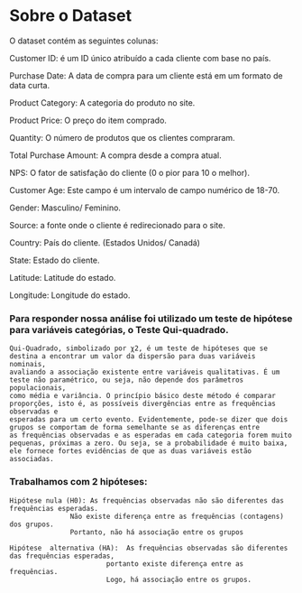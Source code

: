 # Sobre o Dataset

O dataset contém as seguintes colunas: 

Customer ID: é um ID único atribuído a cada cliente com base no país.

Purchase Date:  A data de compra para um cliente está em um formato de data curta.

Product Category: A categoria do produto no site.

Product Price: O preço do item comprado.

Quantity:  O número de produtos que os clientes compraram.

Total Purchase Amount: A compra desde a compra atual.

NPS: O fator de satisfação do cliente (0 o pior para 10 o melhor).

Customer Age: Este campo é um intervalo de campo numérico de 18-70.

Gender: Masculino/ Feminino.

Source: a fonte onde o cliente é redirecionado para o site.

Country: País do cliente. (Estados Unidos/ Canadá)

State: Estado do cliente.

Latitude: Latitude do estado.

Longitude: Longitude do estado.


### Para responder nossa análise foi utilizado um teste de hipótese para variáveis categórias, o Teste Qui-quadrado.

    Qui-Quadrado, simbolizado por χ2, é um teste de hipóteses que se destina a encontrar um valor da dispersão para duas variáveis nominais,
    avaliando a associação existente entre variáveis qualitativas. É um teste não paramétrico, ou seja, não depende dos parâmetros populacionais,
    como média e variância. O princípio básico deste método é comparar proporções, isto é, as possíveis divergências entre as frequências observadas e 
    esperadas para um certo evento. Evidentemente, pode-se dizer que dois grupos se comportam de forma semelhante se as diferenças entre
    as frequências observadas e as esperadas em cada categoria forem muito pequenas, próximas a zero. Ou seja, se a probabilidade é muito baixa, 
    ele fornece fortes evidências de que as duas variáveis estão associadas.

### Trabalhamos com 2 hipóteses:

    Hipótese nula (H0): As frequências observadas não são diferentes das frequências esperadas. 
                   Não existe diferença entre as frequências (contagens) dos grupos.
                   Portanto, não há associação entre os grupos
    
    Hipótese  alternativa (HA):  As frequências observadas são diferentes das frequências esperadas,
                            portanto existe diferença entre as frequências.
                            Logo, há associação entre os grupos.

